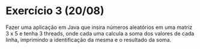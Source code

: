 # Exercício 3 (20/08)

Fazer uma aplicação em Java que insira números aleatórios em uma matriz 3 x 5 e tenha 3 threads, onde cada uma calcula a soma dos valores de cada linha, imprimindo a identificação da mesma e o resultado da soma.
